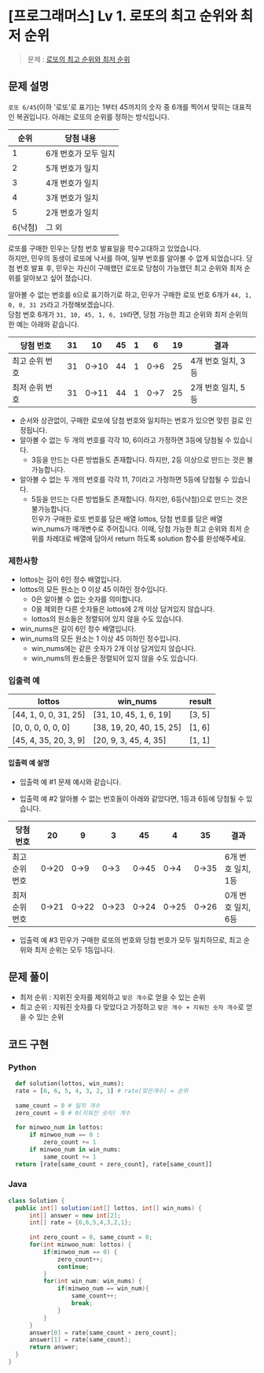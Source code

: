 # [프로그래머스] Lv 1. 로또의 최고 순위와 최저 순위

> 문제 : [로또의 최고 순위와 최저 순위
](https://programmers.co.kr/learn/courses/30/lessons/77484)

## 문제 설명  

`로또 6/45`(이하 '로또'로 표기)는 1부터 45까지의 숫자 중 6개를 찍어서 맞히는 대표적인 복권입니다. 아래는 로또의 순위를 정하는 방식입니다.

|순위|당첨 내용|
|---|---|
|1|6개 번호가 모두 일치|
|2|5개 번호가 일치|
|3|4개 번호가 일치|
|4|3개 번호가 일치|
|5|2개 번호가 일치|
|6(낙첨)|그 외|

로또를 구매한 민우는 당첨 번호 발표일을 학수고대하고 있었습니다.  
하지만, 민우의 동생이 로또에 낙서를 하여, 일부 번호를 알아볼 수 없게 되었습니다.  당첨 번호 발표 후, 민우는 자신이 구매했던 로또로 당첨이 가능했던 최고 순위와 최저 순위를 알아보고 싶어 졌습니다.

알아볼 수 없는 번호를 `0`으로 표기하기로 하고, 민우가 구매한 로또 번호 6개가 `44, 1, 0, 0, 31 25`라고 가정해보겠습니다.  
당첨 번호 6개가 `31, 10, 45, 1, 6, 19`라면, 당첨 가능한 최고 순위와 최저 순위의 한 예는 아래와 같습니다.

|당첨 번호|31|10|45|1|6|19|결과|
|---|---|---|---|---|---|---|---|
|최고 순위 번호|31|0→10|44|1|0→6|25|4개 번호 일치, 3등|
|최저 순위 번호|31|0→11|44|1|0→7|25|2개 번호 일치, 5등|

- 순서와 상관없이, 구매한 로또에 당첨 번호와 일치하는 번호가 있으면 맞힌 걸로 인정됩니다.  
- 알아볼 수 없는 두 개의 번호를 각각 10, 6이라고 가정하면 3등에 당첨될 수 있습니다.  
  - 3등을 만드는 다른 방법들도 존재합니다. 하지만, 2등 이상으로 만드는 것은 불가능합니다.  
- 알아볼 수 없는 두 개의 번호를 각각 11, 7이라고 가정하면 5등에 당첨될 수 있습니다.  
  - 5등을 만드는 다른 방법들도 존재합니다. 하지만, 6등(낙첨)으로 만드는 것은 불가능합니다.  
민우가 구매한 로또 번호를 담은 배열 lottos, 당첨 번호를 담은 배열 win_nums가 매개변수로 주어집니다. 이때, 당첨 가능한 최고 순위와 최저 순위를 차례대로 배열에 담아서 return 하도록 solution 함수를 완성해주세요.

### 제한사항

- lottos는 길이 6인 정수 배열입니다.  
- lottos의 모든 원소는 0 이상 45 이하인 정수입니다.  
  - 0은 알아볼 수 없는 숫자를 의미합니다.  
  - 0을 제외한 다른 숫자들은 lottos에 2개 이상 담겨있지 않습니다.  
  - lottos의 원소들은 정렬되어 있지 않을 수도 있습니다.  
- win_nums은 길이 6인 정수 배열입니다.  
- win_nums의 모든 원소는 1 이상 45 이하인 정수입니다.  
  - win_nums에는 같은 숫자가 2개 이상 담겨있지 않습니다.  
  - win_nums의 원소들은 정렬되어 있지 않을 수도 있습니다.  

### 입출력 예

|lottos|win_nums|result|
|---|---|---|
|[44, 1, 0, 0, 31, 25]|[31, 10, 45, 1, 6, 19]|[3, 5]|
|[0, 0, 0, 0, 0, 0]|[38, 19, 20, 40, 15, 25]|[1, 6]|
|[45, 4, 35, 20, 3, 9]|[20, 9, 3, 45, 4, 35]|[1, 1]|

#### 입출력 예 설명

- 입출력 예 #1
  문제 예시와 같습니다.

- 입출력 예 #2
  알아볼 수 없는 번호들이 아래와 같았다면, 1등과 6등에 당첨될 수 있습니다.

|당첨 번호|20|9|3|45|4|35|결과|
|---|---|---|---|---|---|---|---|
|최고 순위 번호|0→20|0→9|0→3|0→45|0→4|0→35|6개 번호 일치, 1등|
|최저 순위 번호|0→21|0→22|0→23|0→24|0→25|0→26|0개 번호 일치, 6등|

- 입출력 예 #3
  민우가 구매한 로또의 번호와 당첨 번호가 모두 일치하므로, 최고 순위와 최저 순위는 모두 1등입니다.

## 문제 풀이

- 최저 순위 : 지위진 숫자를 제외하고 `맞은 개수`로 얻을 수 있는 순위
- 최고 순위 : 지워진 숫자를 다 맞았다고 가정하고 `맞은 개수 + 지워진 숫자 개수`로 얻을 수 있는 순위

## 코드 구현

### Python

  ```python
    def solution(lottos, win_nums):
    rate = [6, 6, 5, 4, 3, 2, 1] # rate[맞은개수] = 순위
    
    same_count = 0 # 일치 개수
    zero_count = 0 # 0(지워진 숫자) 개수
    
    for minwoo_num in lottos:
        if minwoo_num == 0 :
            zero_count += 1
        if minwoo_num in win_nums:
            same_count += 1
    return [rate[same_count + zero_count], rate[same_count]]
  ```

### Java
  
  ```Java
  class Solution {
    public int[] solution(int[] lottos, int[] win_nums) {
        int[] answer = new int[2];
        int[] rate = {6,6,5,4,3,2,1};        
        
        int zero_count = 0, same_count = 0;
        for(int minwoo_num: lottos) {
            if(minwoo_num == 0) {
                zero_count++;
                continue;
            }
            for(int win_num: win_nums) {
                if(minwoo_num == win_num){
                    same_count++;
                    break;
                }
            }
        }
        answer[0] = rate[same_count + zero_count];
        answer[1] = rate[same_count];
        return answer;
    }
  }
  ```

